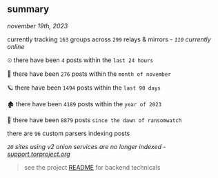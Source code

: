 
## summary
_november 19th, 2023_

currently tracking `163` groups across `299` relays & mirrors - _`110` currently online_

⏲ there have been `4` posts within the `last 24 hours`

🦈 there have been `276` posts within the `month of november`

🪐 there have been `1494` posts within the `last 90 days`

🏚 there have been `4189` posts within the `year of 2023`

🦕 there have been `8879` posts `since the dawn of ransomwatch`

there are `96` custom parsers indexing posts

_`20` sites using v2 onion services are no longer indexed - [support.torproject.org](https://support.torproject.org/onionservices/v2-deprecation/)_

> see the project [README](https://github.com/joshhighet/ransomwatch#ransomwatch--) for backend technicals
